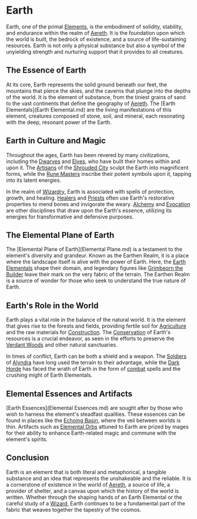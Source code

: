 # Earth

Earth, one of the primal [Elements](Elements.md), is the embodiment of solidity, stability, and endurance within the realm of [Aereth](Aereth.md). It is the foundation upon which the world is built, the bedrock of existence, and a source of life-sustaining resources. Earth is not only a physical substance but also a symbol of the unyielding strength and nurturing support that it provides to all creatures.

## The Essence of Earth

At its core, Earth represents the solid ground beneath our feet, the mountains that pierce the skies, and the caverns that plunge into the depths of the world. It is the element of substance, from the tiniest grains of sand to the vast continents that define the geography of [Aereth](Aereth.md). The [Earth Elementals](Earth Elemental.md) are the living manifestations of this element, creatures composed of stone, soil, and mineral, each resonating with the deep, resonant power of the Earth.

## Earth in Culture and Magic

Throughout the ages, Earth has been revered by many civilizations, including the [Dwarves](Dwarves.md) and [Elves](Elves.md), who have built their homes within and upon it. The [Artisans](Artisans.md) of the [Shrouded City](Shrouded%20City.md) sculpt the Earth into magnificent forms, while the [Rune Masters](Rune%20Masters.md) inscribe their potent symbols upon it, tapping into its latent energies.

In the realm of [Wizardry](Wizardry.md), Earth is associated with spells of protection, growth, and healing. [Healers](Healers.md) and [Priests](Priests.md) often use Earth's restorative properties to mend bones and invigorate the weary. [Alchemy](Alchemy.md) and [Evocation](Evocation.md) are other disciplines that draw upon the Earth's essence, utilizing its energies for transformative and defensive purposes.

## The Elemental Plane of Earth

The [Elemental Plane of Earth](Elemental Plane.md) is a testament to the element's diversity and grandeur. Known as the Earthen Realm, it is a place where the landscape itself is alive with the power of Earth. Here, the [Earth Elementals](Earth%20Elementals.md) shape their domain, and legendary figures like [Grimbeorn the Builder](Grimbeorn%20the%20Builder.md) leave their mark on the very fabric of the terrain. The Earthen Realm is a source of wonder for those who seek to understand the true nature of Earth.

## Earth's Role in the World

Earth plays a vital role in the balance of the natural world. It is the element that gives rise to the forests and fields, providing fertile soil for [Agriculture](Agriculture.md) and the raw materials for [Construction](Construction.md). The [Conservation](Conservation.md) of Earth's resources is a crucial endeavor, as seen in the efforts to preserve the [Verdant Woods](Verdant%20Woods.md) and other natural sanctuaries.

In times of conflict, Earth can be both a shield and a weapon. The [Soldiers](Soldiers.md) of [Alyndra](Alyndra.md) have long used the terrain to their advantage, while the [Dark Horde](Dark%20Horde.md) has faced the wrath of Earth in the form of [combat](Combat.md) spells and the crushing might of Earth Elementals.

## Elemental Essences and Artifacts

[Earth Essences](Elemental Essences.md) are sought after by those who wish to harness the element's steadfast qualities. These essences can be found in places like the [Echoing Basin](Echoing%20Basin.md), where the veil between worlds is thin. Artifacts such as [Elemental Orbs](Orbs.md) attuned to Earth are prized by mages for their ability to enhance Earth-related magic and commune with the element's spirits.

## Conclusion

Earth is an element that is both literal and metaphorical, a tangible substance and an idea that represents the unshakeable and the reliable. It is a cornerstone of existence in the world of [Aereth](Aereth.md), a source of life, a provider of shelter, and a canvas upon which the history of the world is written. Whether through the shaping hands of an Earth Elemental or the careful study of a [Wizard](Wizard.md), Earth continues to be a fundamental part of the fabric that weaves together the tapestry of the cosmos.